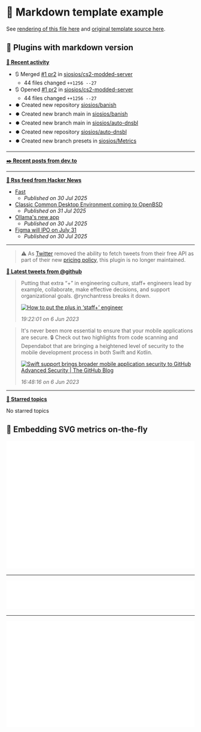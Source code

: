 # 📒 Markdown template example

See [rendering of this file here](https://github.com/siosios/metrics/blob/examples/metrics.markdown.full.md) and [original template source here](https://github.com/siosios/metrics/blob/master/source/templates/markdown/example.md).

## 🧩 Plugins with markdown version

**[📰 Recent activity](https://github.com/siosios)**
* 🔃 Merged [#1 pr2](https://github.com/siosios/cs2-modded-server/pull/1) in [siosios/cs2-modded-server](https://github.com/siosios/cs2-modded-server)
  * 44 files changed `++1256 --27`
* 🔃 Opened [#1 pr2](https://github.com/siosios/cs2-modded-server/pull/1) in [siosios/cs2-modded-server](https://github.com/siosios/cs2-modded-server)
  * 44 files changed `++1256 --27`
* ⏺️ Created new repository  [siosios/banish](https://github.com/siosios/banish)
* ⏺️ Created new branch main in [siosios/banish](https://github.com/siosios/banish)
* ⏺️ Created new branch main in [siosios/auto-dnsbl](https://github.com/siosios/auto-dnsbl)
* ⏺️ Created new repository  [siosios/auto-dnsbl](https://github.com/siosios/auto-dnsbl)
* ⏺️ Created new branch presets in [siosios/Metrics](https://github.com/siosios/Metrics)


___

**[✒️ Recent posts from dev.to](https://dev.to/siosios)**


___

**[🗼 Rss feed from Hacker News](https://news.ycombinator.com/)**
* [Fast](https://www.catherinejue.com/fast)
  * *Published on 30 Jul 2025*
* [Classic Common Desktop Environment coming to OpenBSD](https://undeadly.org/cgi?action=article;sid=20250730080301)
  * *Published on 31 Jul 2025*
* [Ollama&#39;s new app](https://ollama.com/blog/new-app)
  * *Published on 30 Jul 2025*
* [Figma will IPO on July 31](https://www.figma.com/blog/ipo-pricing/)
  * *Published on 30 Jul 2025*


___

> ⚠️ As [Twitter](https://twitter.com) removed the ability to fetch tweets from their free API as part of their new [pricing policy](https://developer.twitter.com/en/docs/twitter-api/getting-started/about-twitter-api), this plugin is no longer maintained.

<!--  -->
<!-- Example rendering before the plugin was deprecated
-->

**[🐤 Latest tweets from @github](https://twitter.com/github)**
> Putting that extra “+” in engineering culture, staff+ engineers lead by example, collaborate, make effective decisions, and support organizational goals. <span class="mention">@rynchantress</span> breaks it down.
>
> <a href="GitHub"><img src="https://images.ctfassets.net/s5uo95nf6njh/3sBQCkU6O0Lwc2Tp2LkMrU/e20b22c6ecaa66be267ebdf2d7774816/1920x1080-ReadMe-Site_Hero-Ryn_Daniels.jpg" alt="How to put the plus in ‘staff+’ engineer " height="200"></a>
>
> *19:22:01 on 6 Jun 2023*

> It's never been more essential to ensure that your mobile applications are secure. 🔒 Check out two highlights from code scanning and Dependabot that are bringing a heightened level of security to the mobile development process in both Swift and Kotlin.
>
> <a href="The GitHub Blog"><img src="https://github.blog/wp-content/uploads/2023/05/1200.630-Security-wLogo.png" alt="Swift support brings broader mobile application security to GitHub Advanced Security | The GitHub Blog" height="200"></a>
>
> *16:48:16 on 6 Jun 2023*

<!--
-->

___

**[📌 Starred topics](https://github.com/siosios?tab=stars)**

No starred topics


## 🎈 Embedding SVG metrics on-the-fly

<img src="https://github.com/siosios/metrics/blob/examples/.cache/example-isocalendar.svg">

___

<img src="https://github.com/siosios/metrics/blob/examples/.cache/example-languages-pdf.svg">

___

<img src="https://github.com/siosios/metrics/blob/examples/.cache/example-base-pdf.svg">
